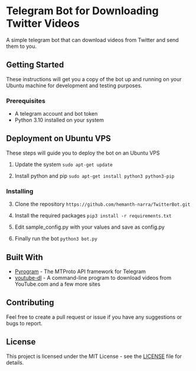 # Telegram Bot for Downloading Twitter Videos

A simple telegram bot that can download videos from Twitter and send them to you.

## Getting Started

These instructions will get you a copy of the bot up and running on your Ubuntu machine for development and testing purposes.

### Prerequisites

- A telegram account and bot token
- Python 3.10 installed on your system

## Deployment on Ubuntu VPS

These steps will guide you to deploy the bot on an Ubuntu VPS

1. Update the system
`sudo apt-get update`

2. Install python and pip
`sudo apt-get install python3 python3-pip`
### Installing

3. Clone the repository
`https://github.com/hemanth-narra/TwitterBot.git`

4. Install the required packages
`pip3 install -r requirements.txt`

5. Edit sample_config.py with your values and save as config.py

6. Finally run the bot
`python3 bot.py`


## Built With

- [Pyrogram](https://docs.pyrogram.org/intro/quickstart) - The MTProto API framework for Telegram
- [youtube-dl](https://ytdl-org.github.io/youtube-dl/index.html) - A command-line program to download videos from YouTube.com and a few more sites

## Contributing

Feel free to create a pull request or issue if you have any suggestions or bugs to report.

## License

This project is licensed under the MIT License - see the [LICENSE](LICENSE) file for details.



